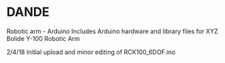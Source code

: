 # DANDE
Robotic arm - Arduino
Includes Arduino hardware and library files for XYZ Bolide Y-100 Robotic Arm

2/4/18
Initial upload and minor editing of RCK100_6DOF.ino

